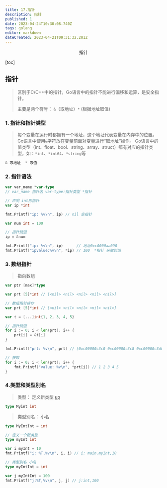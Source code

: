 ```yaml
---
title: 17.指针
description: 指针
published: 1
date: 2023-04-24T10:30:08.740Z
tags: golang
editor: markdown
dateCreated: 2023-04-21T09:31:32.201Z
---
```


<center>指针</center>



[toc]





## 指针

> 区别于C/C++中的指针，Go语言中的指针不能进行偏移和运算，是安全指针。
>
> 主要是两个符号： `&`（取地址）`*` (根据地址取值)



### 1. 指针和指针类型

> 每个变量在运行时都拥有一个地址，这个地址代表变量在内存中的位置。Go语言中使用`&`字符放在变量前面对变量进行“取地址”操作。 Go语言中的值类型（int、float、bool、string、array、struct）都有对应的指针类型，如：`*int`、`*int64`、`*string`等

```go
& 取地址  * 取值
```



### 2. 指针语法

```go
var var_name *var-type
// var_name 指针名 var-type:指针类型 *指针

// 声明 int形指针
var ip *int

fmt.Printf("ip: %v\n", ip) // nil 空指针

var num int = 100

// 指针赋值
ip = &num

fmt.Printf("ip: %v\n", ip)      // 地址0xc0000aa090
fmt.Printf("ipvalue:%v\n", *ip) // 100  *指针 获取到值
```





### 3. 数组指针

> 指向数组 

```go
var ptr [max]*type

var prt [5]*int // [<nil> <nil> <nil> <nil> <nil>]
```

```go
// 数组指针操作
var prt [5]*int // [<nil> <nil> <nil> <nil> <nil>]

var t = [...]int{1, 2, 3, 4, 5}

// 指针赋值
for i := 0; i < len(prt); i++ {
    prt[i] = &t[i]
}

fmt.Printf("prt: %v\n", prt) // [0xc00000c3c0 0xc00000c3c8 0xc00000c3d0 0xc00000c3d8 0xc00000c3e0]

// 获取
for i := 0; i < len(prt); i++ {
    fmt.Printf("value: %v\n", *prt[i]) // 1 2 3 4 5
}
```



### 4.类型和类型别名

> 类型： 定义新类型 [up](https://www.liwenzhou.com/posts/Go/10-struct/)

```go
type Myint int
```



> 类型别名：  小名

```go
type MyIntInt = int
```

```go
// 定义一个新类型
type myInt int

var i myInt = 10
fmt.Printf("i: %T,%v\n", i, i) // i: main.myInt,10

// 类型别名 小名
type myIntInt = int

var j myIntInt = 100
fmt.Printf("j:%T,%v\n", j, j) // j:int,100
```

